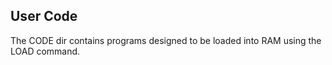 ## User Code

The CODE dir contains programs designed to be loaded into RAM using the LOAD command.

